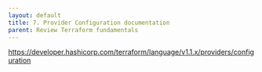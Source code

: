 ```yaml
---
layout: default
title: 7. Provider Configuration documentation
parent: Review Terraform fundamentals
---
```


https://developer.hashicorp.com/terraform/language/v1.1.x/providers/configuration